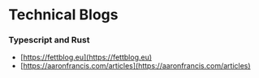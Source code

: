 # Technical Blogs

### Typescript and Rust

* [https://fettblog.eu](https://fettblog.eu)
* [https://aaronfrancis.com/articles](https://aaronfrancis.com/articles)
